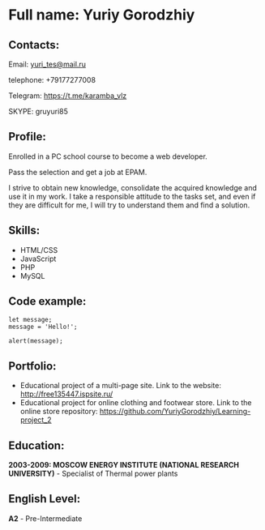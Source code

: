 # Full name: Yuriy Gorodzhiy

## Contacts:

Email: yuri_tes@mail.ru

telephone: +79177277008

Telegram: https://t.me/karamba_vlz

SKYPE: gruyuri85
## Profile:

Enrolled in a PC school course to become a web developer.

Pass the selection and get a job at EPAM.

I strive to obtain new knowledge, consolidate the acquired knowledge and use it in my work.
I take a responsible attitude to the tasks set, and even if they are difficult for me, I will try to understand them and find a solution.

## Skills:

- HTML/CSS
- JavaScript
- PHP
- MySQL

## Code example:
```
let message;
message = 'Hello!';

alert(message);
```

## Portfolio:
* Educational project of a multi-page site. Link to the website: http://free135447.ispsite.ru/
* Educational project for online clothing and footwear store. Link to the online store repository: https://github.com/YuriyGorodzhiy/Learning-project_2

## Education:
**2003-2009: MOSCOW ENERGY INSTITUTE (NATIONAL RESEARCH UNIVERSITY)** - Specialist of Thermal power plants

## English Level:
**A2** - Pre-Intermediate
